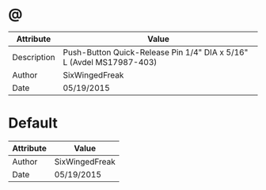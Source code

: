# @
| Attribute | Value |
| ---  | ---     |
| Description | Push-Button Quick-Release Pin 1/4&quot; DIA x 5/16&quot; L (Avdel MS17987-403) |
| Author | SixWingedFreak |
| Date | 05/19/2015 |
# Default
| Attribute | Value |
| ---  | ---     |
| Author | SixWingedFreak |
| Date | 05/19/2015 |
